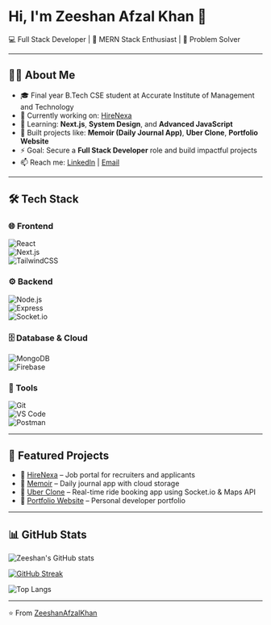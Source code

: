# Hi, I'm Zeeshan Afzal Khan 👋  

💻 Full Stack Developer | 🚀 MERN Stack Enthusiast | 🎯 Problem Solver  

---

## 👨‍💻 About Me  
- 🎓 Final year B.Tech CSE student at Accurate Institute of Management and Technology  
- 🔭 Currently working on: [HireNexa](https://github.com/ZeeshanAfzalKhan/HireNexa)  
- 🌱 Learning: **Next.js**, **System Design**, and **Advanced JavaScript**  
- 📂 Built projects like: **Memoir (Daily Journal App)**, **Uber Clone**, **Portfolio Website**  
- ⚡ Goal: Secure a **Full Stack Developer** role and build impactful projects  
- 📫 Reach me: [LinkedIn](https://linkedin.com/in/yourprofile) | [Email](mailto:youremail@gmail.com)  

---

## 🛠️ Tech Stack  

### 🌐 Frontend  
![React](https://img.shields.io/badge/React-20232A?style=for-the-badge&logo=react&logoColor=61DAFB)  
![Next.js](https://img.shields.io/badge/Next.js-000000?style=for-the-badge&logo=nextdotjs&logoColor=white)  
![TailwindCSS](https://img.shields.io/badge/Tailwind_CSS-38B2AC?style=for-the-badge&logo=tailwind-css&logoColor=white)  

### ⚙️ Backend  
![Node.js](https://img.shields.io/badge/Node.js-43853D?style=for-the-badge&logo=node.js&logoColor=white)  
![Express](https://img.shields.io/badge/Express.js-404D59?style=for-the-badge)  
![Socket.io](https://img.shields.io/badge/Socket.io-010101?style=for-the-badge&logo=socketdotio&logoColor=white)  

### 🗄️ Database & Cloud  
![MongoDB](https://img.shields.io/badge/MongoDB-4EA94B?style=for-the-badge&logo=mongodb&logoColor=white)  
![Firebase](https://img.shields.io/badge/Firebase-ffca28?style=for-the-badge&logo=firebase&logoColor=black)  

### 🔧 Tools  
![Git](https://img.shields.io/badge/Git-F05032?style=for-the-badge&logo=git&logoColor=white)  
![VS Code](https://img.shields.io/badge/VS%20Code-0078d7?style=for-the-badge&logo=visual-studio-code&logoColor=white)  
![Postman](https://img.shields.io/badge/Postman-FF6C37?style=for-the-badge&logo=postman&logoColor=white)  

---

## 🚀 Featured Projects  
- 📌 [HireNexa](https://github.com/ZeeshanAfzalKhan/HireNexa) – Job portal for recruiters and applicants  
- 📌 [Memoir](https://github.com/yourusername/memoir) – Daily journal app with cloud storage  
- 📌 [Uber Clone](https://github.com/yourusername/uber-clone) – Real-time ride booking app using Socket.io & Maps API  
- 📌 [Portfolio Website](https://github.com/yourusername/portfolio) – Personal developer portfolio  

---

## 📊 GitHub Stats  

![Zeeshan's GitHub stats](https://github-readme-stats.vercel.app/api?username=ZeeshanAfzalKhan&show_icons=true&theme=radical)  

[![GitHub Streak](https://github-readme-streak-stats.herokuapp.com/?user=ZeeshanAfzalKhan&theme=radical)](https://git.io/streak-stats)  

![Top Langs](https://github-readme-stats.vercel.app/api/top-langs/?username=ZeeshanAfzalKhan&layout=compact&theme=radical)  

---

⭐️ From [ZeeshanAfzalKhan](https://github.com/ZeeshanAfzalKhan)  

